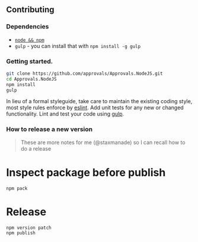 ## Contributing

### Dependencies

- [`node && npm`](http://nodejs.org)
- `gulp` - you can install that with `npm install -g gulp`

### Getting started.

```bash
git clone https://github.com/approvals/Approvals.NodeJS.git
cd Approvals.NodeJS
npm install
gulp
```

In lieu of a formal styleguide, take care to maintain the existing coding style, most style rules enforce by [eslint](http://eslint.org/). Add unit tests for any new or changed functionality. Lint and test your code using [gulp](https://github.com/gulpjs/gulp).

### How to release a new version

> These are more notes for me (@staxmanade) so I can recall how to do a release

# Inspect package before publish

```
npm pack
```

# Release

```
npm version patch
npm publish
```
